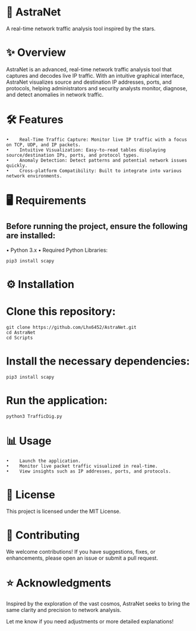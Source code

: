 # 🚀 **AstraNet**

A real-time network traffic analysis tool inspired by the stars.

# ✨ **Overview**

AstraNet is an advanced, real-time network traffic analysis tool that captures and decodes live IP traffic. With an intuitive graphical interface, AstraNet visualizes source and destination IP addresses, ports, and protocols, helping administrators and security analysts monitor, diagnose, and detect anomalies in network traffic.

# 🛠️ **Features**
    •    Real-Time Traffic Capture: Monitor live IP traffic with a focus on TCP, UDP, and IP packets.
    •    Intuitive Visualization: Easy-to-read tables displaying source/destination IPs, ports, and protocol types.
    •    Anomaly Detection: Detect patterns and potential network issues quickly.
    •    Cross-platform Compatibility: Built to integrate into various network environments.

# 🖥️ **Requirements** 

 ## Before running the project, ensure the following are installed:
 
   •    Python 3.x
   •    Required Python Libraries:

    pip3 install scapy

# ⚙️ Installation
    
# Clone this repository:
    git clone https://github.com/Lhx6452/AstraNet.git
    cd AstraNet
    cd Scripts

# Install the necessary dependencies:
    pip3 install scapy

# Run the application:
    python3 TrafficDig.py 

# 📊 Usage
    •    Launch the application.
    •    Monitor live packet traffic visualized in real-time.
    •    View insights such as IP addresses, ports, and protocols.

# 📄 License

This project is licensed under the MIT License.

# 💬 Contributing

We welcome contributions! If you have suggestions, fixes, or enhancements, please open an issue or submit a pull request.

# ⭐️ Acknowledgments

Inspired by the exploration of the vast cosmos, AstraNet seeks to bring the same clarity and precision to network analysis.

Let me know if you need adjustments or more detailed explanations!
